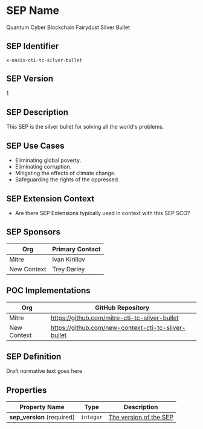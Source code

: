 # SEP Name
Quantum Cyber Blockchain Fairydust Silver Bullet

## SEP Identifier
`x-oasis-cti-tc-silver-bullet`

## SEP Version
1

## SEP Description
This SEP is the silver bullet for solving all the world's problems.

## SEP Use Cases
* Eliminating global poverty.
* Eliminating corruption.
* Mitigating the effects of climate change.
* Safeguarding the rights of the oppressed.

## SEP Extension Context
* Are there SEP Extensions typically used in context with this SEP SCO?

## SEP Sponsors
Org | Primary Contact
--- | ---------------
Mitre | Ivan Kirillov
New Context | Trey Darley

## POC Implementations
Org | GitHub Repository
--- | -----------------
Mitre | https://github.com/mitre-cti-tc-silver-bullet
New Context | https://github.com/new-context-cti-tc-silver-bullet

## SEP Definition
Draft normative text goes here

## Properties
| Property Name              | Type      | Description                            |
| -------------              | ----      | -----------                            |
| **sep_version** (required) | `integer` | [The version of the SEP](#sep-version) |
